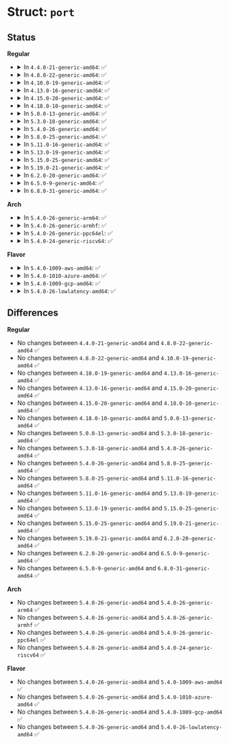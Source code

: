# Struct: <code>port</code>

## Status
<b>Regular</b>
<ul>
<li>
<details>
<summary>In <code>4.4.0-21-generic-amd64</code>: ✅</summary>

```c
struct port {
    struct list_head list;
    struct ports_device * portdev;
    struct port_buffer * inbuf;
    spinlock_t inbuf_lock;
    spinlock_t outvq_lock;
    struct virtqueue * in_vq;
    struct virtqueue * out_vq;
    struct dentry * debugfs_file;
    struct port_stats stats;
    struct console cons;
    struct cdev * cdev;
    struct device * dev;
    struct kref kref;
    wait_queue_head_t waitqueue;
    char * name;
    struct fasync_struct * async_queue;
    u32 id;
    bool outvq_full;
    bool host_connected;
    bool guest_connected;
}
```
</details>
</li>
<li>
<details>
<summary>In <code>4.8.0-22-generic-amd64</code>: ✅</summary>

```c
struct port {
    struct list_head list;
    struct ports_device * portdev;
    struct port_buffer * inbuf;
    spinlock_t inbuf_lock;
    spinlock_t outvq_lock;
    struct virtqueue * in_vq;
    struct virtqueue * out_vq;
    struct dentry * debugfs_file;
    struct port_stats stats;
    struct console cons;
    struct cdev * cdev;
    struct device * dev;
    struct kref kref;
    wait_queue_head_t waitqueue;
    char * name;
    struct fasync_struct * async_queue;
    u32 id;
    bool outvq_full;
    bool host_connected;
    bool guest_connected;
}
```
</details>
</li>
<li>
<details>
<summary>In <code>4.10.0-19-generic-amd64</code>: ✅</summary>

```c
struct port {
    struct list_head list;
    struct ports_device * portdev;
    struct port_buffer * inbuf;
    spinlock_t inbuf_lock;
    spinlock_t outvq_lock;
    struct virtqueue * in_vq;
    struct virtqueue * out_vq;
    struct dentry * debugfs_file;
    struct port_stats stats;
    struct console cons;
    struct cdev * cdev;
    struct device * dev;
    struct kref kref;
    wait_queue_head_t waitqueue;
    char * name;
    struct fasync_struct * async_queue;
    u32 id;
    bool outvq_full;
    bool host_connected;
    bool guest_connected;
}
```
</details>
</li>
<li>
<details>
<summary>In <code>4.13.0-16-generic-amd64</code>: ✅</summary>

```c
struct port {
    struct list_head list;
    struct ports_device * portdev;
    struct port_buffer * inbuf;
    spinlock_t inbuf_lock;
    spinlock_t outvq_lock;
    struct virtqueue * in_vq;
    struct virtqueue * out_vq;
    struct dentry * debugfs_file;
    struct port_stats stats;
    struct console cons;
    struct cdev * cdev;
    struct device * dev;
    struct kref kref;
    wait_queue_head_t waitqueue;
    char * name;
    struct fasync_struct * async_queue;
    u32 id;
    bool outvq_full;
    bool host_connected;
    bool guest_connected;
}
```
</details>
</li>
<li>
<details>
<summary>In <code>4.15.0-20-generic-amd64</code>: ✅</summary>

```c
struct port {
    struct list_head list;
    struct ports_device * portdev;
    struct port_buffer * inbuf;
    spinlock_t inbuf_lock;
    spinlock_t outvq_lock;
    struct virtqueue * in_vq;
    struct virtqueue * out_vq;
    struct dentry * debugfs_file;
    struct port_stats stats;
    struct console cons;
    struct cdev * cdev;
    struct device * dev;
    struct kref kref;
    wait_queue_head_t waitqueue;
    char * name;
    struct fasync_struct * async_queue;
    u32 id;
    bool outvq_full;
    bool host_connected;
    bool guest_connected;
}
```
</details>
</li>
<li>
<details>
<summary>In <code>4.18.0-10-generic-amd64</code>: ✅</summary>

```c
struct port {
    struct list_head list;
    struct ports_device * portdev;
    struct port_buffer * inbuf;
    spinlock_t inbuf_lock;
    spinlock_t outvq_lock;
    struct virtqueue * in_vq;
    struct virtqueue * out_vq;
    struct dentry * debugfs_file;
    struct port_stats stats;
    struct console cons;
    struct cdev * cdev;
    struct device * dev;
    struct kref kref;
    wait_queue_head_t waitqueue;
    char * name;
    struct fasync_struct * async_queue;
    u32 id;
    bool outvq_full;
    bool host_connected;
    bool guest_connected;
}
```
</details>
</li>
<li>
<details>
<summary>In <code>5.0.0-13-generic-amd64</code>: ✅</summary>

```c
struct port {
    struct list_head list;
    struct ports_device * portdev;
    struct port_buffer * inbuf;
    spinlock_t inbuf_lock;
    spinlock_t outvq_lock;
    struct virtqueue * in_vq;
    struct virtqueue * out_vq;
    struct dentry * debugfs_file;
    struct port_stats stats;
    struct console cons;
    struct cdev * cdev;
    struct device * dev;
    struct kref kref;
    wait_queue_head_t waitqueue;
    char * name;
    struct fasync_struct * async_queue;
    u32 id;
    bool outvq_full;
    bool host_connected;
    bool guest_connected;
}
```
</details>
</li>
<li>
<details>
<summary>In <code>5.3.0-18-generic-amd64</code>: ✅</summary>

```c
struct port {
    struct list_head list;
    struct ports_device * portdev;
    struct port_buffer * inbuf;
    spinlock_t inbuf_lock;
    spinlock_t outvq_lock;
    struct virtqueue * in_vq;
    struct virtqueue * out_vq;
    struct dentry * debugfs_file;
    struct port_stats stats;
    struct console cons;
    struct cdev * cdev;
    struct device * dev;
    struct kref kref;
    wait_queue_head_t waitqueue;
    char * name;
    struct fasync_struct * async_queue;
    u32 id;
    bool outvq_full;
    bool host_connected;
    bool guest_connected;
}
```
</details>
</li>
<li>
<details>
<summary>In <code>5.4.0-26-generic-amd64</code>: ✅</summary>

```c
struct port {
    struct list_head list;
    struct ports_device * portdev;
    struct port_buffer * inbuf;
    spinlock_t inbuf_lock;
    spinlock_t outvq_lock;
    struct virtqueue * in_vq;
    struct virtqueue * out_vq;
    struct dentry * debugfs_file;
    struct port_stats stats;
    struct console cons;
    struct cdev * cdev;
    struct device * dev;
    struct kref kref;
    wait_queue_head_t waitqueue;
    char * name;
    struct fasync_struct * async_queue;
    u32 id;
    bool outvq_full;
    bool host_connected;
    bool guest_connected;
}
```
</details>
</li>
<li>
<details>
<summary>In <code>5.8.0-25-generic-amd64</code>: ✅</summary>

```c
struct port {
    struct list_head list;
    struct ports_device * portdev;
    struct port_buffer * inbuf;
    spinlock_t inbuf_lock;
    spinlock_t outvq_lock;
    struct virtqueue * in_vq;
    struct virtqueue * out_vq;
    struct dentry * debugfs_file;
    struct port_stats stats;
    struct console cons;
    struct cdev * cdev;
    struct device * dev;
    struct kref kref;
    wait_queue_head_t waitqueue;
    char * name;
    struct fasync_struct * async_queue;
    u32 id;
    bool outvq_full;
    bool host_connected;
    bool guest_connected;
}
```
</details>
</li>
<li>
<details>
<summary>In <code>5.11.0-16-generic-amd64</code>: ✅</summary>

```c
struct port {
    struct list_head list;
    struct ports_device * portdev;
    struct port_buffer * inbuf;
    spinlock_t inbuf_lock;
    spinlock_t outvq_lock;
    struct virtqueue * in_vq;
    struct virtqueue * out_vq;
    struct dentry * debugfs_file;
    struct port_stats stats;
    struct console cons;
    struct cdev * cdev;
    struct device * dev;
    struct kref kref;
    wait_queue_head_t waitqueue;
    char * name;
    struct fasync_struct * async_queue;
    u32 id;
    bool outvq_full;
    bool host_connected;
    bool guest_connected;
}
```
</details>
</li>
<li>
<details>
<summary>In <code>5.13.0-19-generic-amd64</code>: ✅</summary>

```c
struct port {
    struct list_head list;
    struct ports_device * portdev;
    struct port_buffer * inbuf;
    spinlock_t inbuf_lock;
    spinlock_t outvq_lock;
    struct virtqueue * in_vq;
    struct virtqueue * out_vq;
    struct dentry * debugfs_file;
    struct port_stats stats;
    struct console cons;
    struct cdev * cdev;
    struct device * dev;
    struct kref kref;
    wait_queue_head_t waitqueue;
    char * name;
    struct fasync_struct * async_queue;
    u32 id;
    bool outvq_full;
    bool host_connected;
    bool guest_connected;
}
```
</details>
</li>
<li>
<details>
<summary>In <code>5.15.0-25-generic-amd64</code>: ✅</summary>

```c
struct port {
    struct list_head list;
    struct ports_device * portdev;
    struct port_buffer * inbuf;
    spinlock_t inbuf_lock;
    spinlock_t outvq_lock;
    struct virtqueue * in_vq;
    struct virtqueue * out_vq;
    struct dentry * debugfs_file;
    struct port_stats stats;
    struct console cons;
    struct cdev * cdev;
    struct device * dev;
    struct kref kref;
    wait_queue_head_t waitqueue;
    char * name;
    struct fasync_struct * async_queue;
    u32 id;
    bool outvq_full;
    bool host_connected;
    bool guest_connected;
}
```
</details>
</li>
<li>
<details>
<summary>In <code>5.19.0-21-generic-amd64</code>: ✅</summary>

```c
struct port {
    struct list_head list;
    struct ports_device * portdev;
    struct port_buffer * inbuf;
    spinlock_t inbuf_lock;
    spinlock_t outvq_lock;
    struct virtqueue * in_vq;
    struct virtqueue * out_vq;
    struct dentry * debugfs_file;
    struct port_stats stats;
    struct console cons;
    struct cdev * cdev;
    struct device * dev;
    struct kref kref;
    wait_queue_head_t waitqueue;
    char * name;
    struct fasync_struct * async_queue;
    u32 id;
    bool outvq_full;
    bool host_connected;
    bool guest_connected;
}
```
</details>
</li>
<li>
<details>
<summary>In <code>6.2.0-20-generic-amd64</code>: ✅</summary>

```c
struct port {
    struct list_head list;
    struct ports_device * portdev;
    struct port_buffer * inbuf;
    spinlock_t inbuf_lock;
    spinlock_t outvq_lock;
    struct virtqueue * in_vq;
    struct virtqueue * out_vq;
    struct dentry * debugfs_file;
    struct port_stats stats;
    struct console cons;
    struct cdev * cdev;
    struct device * dev;
    struct kref kref;
    wait_queue_head_t waitqueue;
    char * name;
    struct fasync_struct * async_queue;
    u32 id;
    bool outvq_full;
    bool host_connected;
    bool guest_connected;
}
```
</details>
</li>
<li>
<details>
<summary>In <code>6.5.0-9-generic-amd64</code>: ✅</summary>

```c
struct port {
    struct list_head list;
    struct ports_device * portdev;
    struct port_buffer * inbuf;
    spinlock_t inbuf_lock;
    spinlock_t outvq_lock;
    struct virtqueue * in_vq;
    struct virtqueue * out_vq;
    struct dentry * debugfs_file;
    struct port_stats stats;
    struct console cons;
    struct cdev * cdev;
    struct device * dev;
    struct kref kref;
    wait_queue_head_t waitqueue;
    char * name;
    struct fasync_struct * async_queue;
    u32 id;
    bool outvq_full;
    bool host_connected;
    bool guest_connected;
}
```
</details>
</li>
<li>
<details>
<summary>In <code>6.8.0-31-generic-amd64</code>: ✅</summary>

```c
struct port {
    struct list_head list;
    struct ports_device * portdev;
    struct port_buffer * inbuf;
    spinlock_t inbuf_lock;
    spinlock_t outvq_lock;
    struct virtqueue * in_vq;
    struct virtqueue * out_vq;
    struct dentry * debugfs_file;
    struct port_stats stats;
    struct console cons;
    struct cdev * cdev;
    struct device * dev;
    struct kref kref;
    wait_queue_head_t waitqueue;
    char * name;
    struct fasync_struct * async_queue;
    u32 id;
    bool outvq_full;
    bool host_connected;
    bool guest_connected;
}
```
</details>
</li>
</ul>
<b>Arch</b>
<ul>
<li>
<details>
<summary>In <code>5.4.0-26-generic-arm64</code>: ✅</summary>

```c
struct port {
    struct list_head list;
    struct ports_device * portdev;
    struct port_buffer * inbuf;
    spinlock_t inbuf_lock;
    spinlock_t outvq_lock;
    struct virtqueue * in_vq;
    struct virtqueue * out_vq;
    struct dentry * debugfs_file;
    struct port_stats stats;
    struct console cons;
    struct cdev * cdev;
    struct device * dev;
    struct kref kref;
    wait_queue_head_t waitqueue;
    char * name;
    struct fasync_struct * async_queue;
    u32 id;
    bool outvq_full;
    bool host_connected;
    bool guest_connected;
}
```
</details>
</li>
<li>
<details>
<summary>In <code>5.4.0-26-generic-armhf</code>: ✅</summary>

```c
struct port {
    struct list_head list;
    struct ports_device * portdev;
    struct port_buffer * inbuf;
    spinlock_t inbuf_lock;
    spinlock_t outvq_lock;
    struct virtqueue * in_vq;
    struct virtqueue * out_vq;
    struct dentry * debugfs_file;
    struct port_stats stats;
    struct console cons;
    struct cdev * cdev;
    struct device * dev;
    struct kref kref;
    wait_queue_head_t waitqueue;
    char * name;
    struct fasync_struct * async_queue;
    u32 id;
    bool outvq_full;
    bool host_connected;
    bool guest_connected;
}
```
</details>
</li>
<li>
<details>
<summary>In <code>5.4.0-26-generic-ppc64el</code>: ✅</summary>

```c
struct port {
    struct list_head list;
    struct ports_device * portdev;
    struct port_buffer * inbuf;
    spinlock_t inbuf_lock;
    spinlock_t outvq_lock;
    struct virtqueue * in_vq;
    struct virtqueue * out_vq;
    struct dentry * debugfs_file;
    struct port_stats stats;
    struct console cons;
    struct cdev * cdev;
    struct device * dev;
    struct kref kref;
    wait_queue_head_t waitqueue;
    char * name;
    struct fasync_struct * async_queue;
    u32 id;
    bool outvq_full;
    bool host_connected;
    bool guest_connected;
}
```
</details>
</li>
<li>
<details>
<summary>In <code>5.4.0-24-generic-riscv64</code>: ✅</summary>

```c
struct port {
    struct list_head list;
    struct ports_device * portdev;
    struct port_buffer * inbuf;
    spinlock_t inbuf_lock;
    spinlock_t outvq_lock;
    struct virtqueue * in_vq;
    struct virtqueue * out_vq;
    struct dentry * debugfs_file;
    struct port_stats stats;
    struct console cons;
    struct cdev * cdev;
    struct device * dev;
    struct kref kref;
    wait_queue_head_t waitqueue;
    char * name;
    struct fasync_struct * async_queue;
    u32 id;
    bool outvq_full;
    bool host_connected;
    bool guest_connected;
}
```
</details>
</li>
</ul>
<b>Flavor</b>
<ul>
<li>
<details>
<summary>In <code>5.4.0-1009-aws-amd64</code>: ✅</summary>

```c
struct port {
    struct list_head list;
    struct ports_device * portdev;
    struct port_buffer * inbuf;
    spinlock_t inbuf_lock;
    spinlock_t outvq_lock;
    struct virtqueue * in_vq;
    struct virtqueue * out_vq;
    struct dentry * debugfs_file;
    struct port_stats stats;
    struct console cons;
    struct cdev * cdev;
    struct device * dev;
    struct kref kref;
    wait_queue_head_t waitqueue;
    char * name;
    struct fasync_struct * async_queue;
    u32 id;
    bool outvq_full;
    bool host_connected;
    bool guest_connected;
}
```
</details>
</li>
<li>
<details>
<summary>In <code>5.4.0-1010-azure-amd64</code>: ✅</summary>

```c
struct port {
    struct list_head list;
    struct ports_device * portdev;
    struct port_buffer * inbuf;
    spinlock_t inbuf_lock;
    spinlock_t outvq_lock;
    struct virtqueue * in_vq;
    struct virtqueue * out_vq;
    struct dentry * debugfs_file;
    struct port_stats stats;
    struct console cons;
    struct cdev * cdev;
    struct device * dev;
    struct kref kref;
    wait_queue_head_t waitqueue;
    char * name;
    struct fasync_struct * async_queue;
    u32 id;
    bool outvq_full;
    bool host_connected;
    bool guest_connected;
}
```
</details>
</li>
<li>
<details>
<summary>In <code>5.4.0-1009-gcp-amd64</code>: ✅</summary>

```c
struct port {
    struct list_head list;
    struct ports_device * portdev;
    struct port_buffer * inbuf;
    spinlock_t inbuf_lock;
    spinlock_t outvq_lock;
    struct virtqueue * in_vq;
    struct virtqueue * out_vq;
    struct dentry * debugfs_file;
    struct port_stats stats;
    struct console cons;
    struct cdev * cdev;
    struct device * dev;
    struct kref kref;
    wait_queue_head_t waitqueue;
    char * name;
    struct fasync_struct * async_queue;
    u32 id;
    bool outvq_full;
    bool host_connected;
    bool guest_connected;
}
```
</details>
</li>
<li>
<details>
<summary>In <code>5.4.0-26-lowlatency-amd64</code>: ✅</summary>

```c
struct port {
    struct list_head list;
    struct ports_device * portdev;
    struct port_buffer * inbuf;
    spinlock_t inbuf_lock;
    spinlock_t outvq_lock;
    struct virtqueue * in_vq;
    struct virtqueue * out_vq;
    struct dentry * debugfs_file;
    struct port_stats stats;
    struct console cons;
    struct cdev * cdev;
    struct device * dev;
    struct kref kref;
    wait_queue_head_t waitqueue;
    char * name;
    struct fasync_struct * async_queue;
    u32 id;
    bool outvq_full;
    bool host_connected;
    bool guest_connected;
}
```
</details>
</li>
</ul>

## Differences
<b>Regular</b>
<ul>
<li>
No changes between <code>4.4.0-21-generic-amd64</code> and <code>4.8.0-22-generic-amd64</code> ✅
</li>
<li>
No changes between <code>4.8.0-22-generic-amd64</code> and <code>4.10.0-19-generic-amd64</code> ✅
</li>
<li>
No changes between <code>4.10.0-19-generic-amd64</code> and <code>4.13.0-16-generic-amd64</code> ✅
</li>
<li>
No changes between <code>4.13.0-16-generic-amd64</code> and <code>4.15.0-20-generic-amd64</code> ✅
</li>
<li>
No changes between <code>4.15.0-20-generic-amd64</code> and <code>4.18.0-10-generic-amd64</code> ✅
</li>
<li>
No changes between <code>4.18.0-10-generic-amd64</code> and <code>5.0.0-13-generic-amd64</code> ✅
</li>
<li>
No changes between <code>5.0.0-13-generic-amd64</code> and <code>5.3.0-18-generic-amd64</code> ✅
</li>
<li>
No changes between <code>5.3.0-18-generic-amd64</code> and <code>5.4.0-26-generic-amd64</code> ✅
</li>
<li>
No changes between <code>5.4.0-26-generic-amd64</code> and <code>5.8.0-25-generic-amd64</code> ✅
</li>
<li>
No changes between <code>5.8.0-25-generic-amd64</code> and <code>5.11.0-16-generic-amd64</code> ✅
</li>
<li>
No changes between <code>5.11.0-16-generic-amd64</code> and <code>5.13.0-19-generic-amd64</code> ✅
</li>
<li>
No changes between <code>5.13.0-19-generic-amd64</code> and <code>5.15.0-25-generic-amd64</code> ✅
</li>
<li>
No changes between <code>5.15.0-25-generic-amd64</code> and <code>5.19.0-21-generic-amd64</code> ✅
</li>
<li>
No changes between <code>5.19.0-21-generic-amd64</code> and <code>6.2.0-20-generic-amd64</code> ✅
</li>
<li>
No changes between <code>6.2.0-20-generic-amd64</code> and <code>6.5.0-9-generic-amd64</code> ✅
</li>
<li>
No changes between <code>6.5.0-9-generic-amd64</code> and <code>6.8.0-31-generic-amd64</code> ✅
</li>
</ul>
<b>Arch</b>
<ul>
<li>
No changes between <code>5.4.0-26-generic-amd64</code> and <code>5.4.0-26-generic-arm64</code> ✅
</li>
<li>
No changes between <code>5.4.0-26-generic-amd64</code> and <code>5.4.0-26-generic-armhf</code> ✅
</li>
<li>
No changes between <code>5.4.0-26-generic-amd64</code> and <code>5.4.0-26-generic-ppc64el</code> ✅
</li>
<li>
No changes between <code>5.4.0-26-generic-amd64</code> and <code>5.4.0-24-generic-riscv64</code> ✅
</li>
</ul>
<b>Flavor</b>
<ul>
<li>
No changes between <code>5.4.0-26-generic-amd64</code> and <code>5.4.0-1009-aws-amd64</code> ✅
</li>
<li>
No changes between <code>5.4.0-26-generic-amd64</code> and <code>5.4.0-1010-azure-amd64</code> ✅
</li>
<li>
No changes between <code>5.4.0-26-generic-amd64</code> and <code>5.4.0-1009-gcp-amd64</code> ✅
</li>
<li>
No changes between <code>5.4.0-26-generic-amd64</code> and <code>5.4.0-26-lowlatency-amd64</code> ✅
</li>
</ul>
